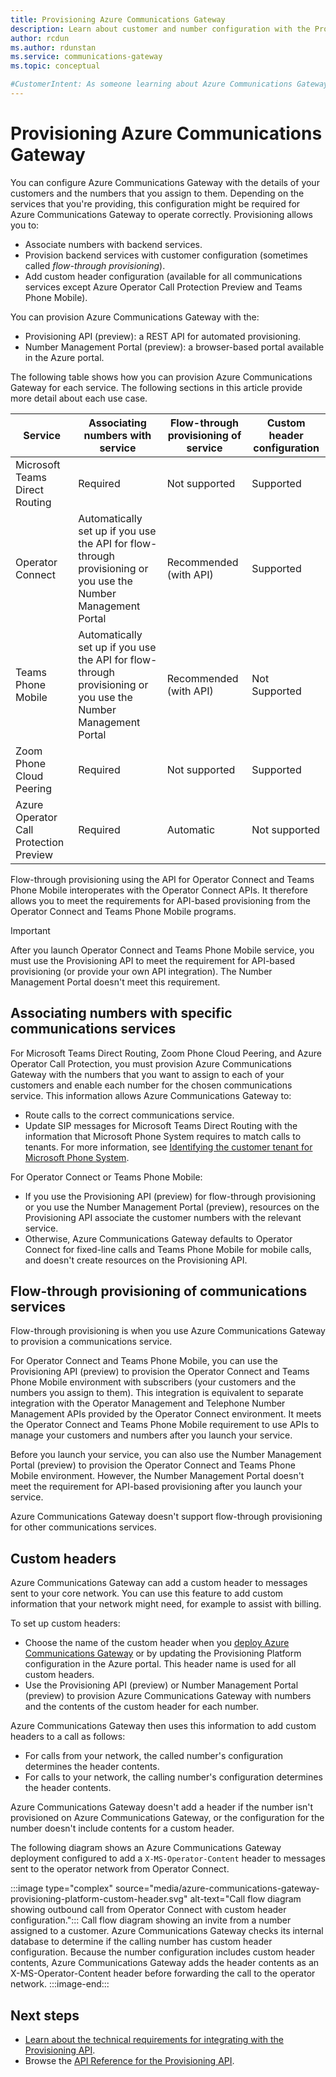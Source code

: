 ```yaml
---
title: Provisioning Azure Communications Gateway
description: Learn about customer and number configuration with the Provisioning API and Number Management Portal for Azure Communications Gateway.
author: rcdun
ms.author: rdunstan
ms.service: communications-gateway
ms.topic: conceptual

#CustomerIntent: As someone learning about Azure Communications Gateway, I want to understand the Provisioning Platform, so that I know whether I need to integrate with it
---
```


# Provisioning Azure Communications Gateway

You can configure Azure Communications Gateway with the details of your customers and the numbers that you assign to them. Depending on the services that you're providing, this configuration might be required for Azure Communications Gateway to operate correctly. Provisioning allows you to:

- Associate numbers with backend services.
- Provision backend services with customer configuration (sometimes called _flow-through provisioning_).
- Add custom header configuration (available for all communications services except Azure Operator Call Protection Preview and Teams Phone Mobile).

You can provision Azure Communications Gateway with the:

- Provisioning API (preview): a REST API for automated provisioning.
- Number Management Portal (preview): a browser-based portal available in the Azure portal.

The following table shows how you can provision Azure Communications Gateway for each  service. The following sections in this article provide more detail about each use case.

|Service | Associating numbers with service | Flow-through provisioning of service | Custom header configuration |
|---|---|---|---|
|Microsoft Teams Direct Routing | Required | Not supported | Supported |
|Operator Connect | Automatically set up if you use the API for flow-through provisioning or you use the Number Management Portal | Recommended (with API) | Supported |
|Teams Phone Mobile | Automatically set up if you use the API for flow-through provisioning or you use the Number Management Portal | Recommended (with API) | Not Supported |
|Zoom Phone Cloud Peering | Required | Not supported | Supported |
| Azure Operator Call Protection Preview | Required | Automatic | Not supported |

Flow-through provisioning using the API for Operator Connect and Teams Phone Mobile interoperates with the Operator Connect APIs. It therefore allows you to meet the requirements for API-based provisioning from the Operator Connect and Teams Phone Mobile programs.

> [!IMPORTANT]
> After you launch Operator Connect and Teams Phone Mobile service, you must use the Provisioning API to meet the requirement for API-based provisioning (or provide your own API integration). The Number Management Portal doesn't meet this requirement.

## Associating numbers with specific communications services

For Microsoft Teams Direct Routing, Zoom Phone Cloud Peering, and Azure Operator Call Protection, you must provision Azure Communications Gateway with the numbers that you want to assign to each of your customers and enable each number for the chosen communications service. This information allows Azure Communications Gateway to:

- Route calls to the correct communications service.
- Update SIP messages for Microsoft Teams Direct Routing with the information that Microsoft Phone System requires to match calls to tenants. For more information, see [Identifying the customer tenant for Microsoft Phone System](interoperability-teams-direct-routing.md#identifying-the-customer-tenant-for-microsoft-phone-system).

For Operator Connect or Teams Phone Mobile:
- If you use the Provisioning API (preview) for flow-through provisioning or you use the Number Management Portal (preview), resources on the Provisioning API associate the customer numbers with the relevant service.
- Otherwise, Azure Communications Gateway defaults to Operator Connect for fixed-line calls and Teams Phone Mobile for mobile calls, and doesn't create resources on the Provisioning API.

## Flow-through provisioning of communications services

Flow-through provisioning is when you use Azure Communications Gateway to provision a communications service. 

For Operator Connect and Teams Phone Mobile, you can use the Provisioning API (preview) to provision the Operator Connect and Teams Phone Mobile environment with subscribers (your customers and the numbers you assign to them). This integration is equivalent to separate integration with the Operator Management and Telephone Number Management APIs provided by the Operator Connect environment. It meets the Operator Connect and Teams Phone Mobile requirement to use APIs to manage your customers and numbers after you launch your service.

Before you launch your service, you can also use the Number Management Portal (preview) to provision the Operator Connect and Teams Phone Mobile environment. However, the Number Management Portal doesn't meet the requirement for API-based provisioning after you launch your service.

Azure Communications Gateway doesn't support flow-through provisioning for other communications services.

## Custom headers

Azure Communications Gateway can add a custom header to messages sent to your core network. You can use this feature to add custom information that your network might need, for example to assist with billing.

To set up custom headers:

- Choose the name of the custom header when you [deploy Azure Communications Gateway](deploy.md) or by updating the Provisioning Platform configuration in the Azure portal. This header name is used for all custom headers.
- Use the Provisioning API (preview) or Number Management Portal (preview) to provision Azure Communications Gateway with numbers and the contents of the custom header for each number.

Azure Communications Gateway then uses this information to add custom headers to a call as follows:

- For calls from your network, the called number's configuration determines the header contents.
- For calls to your network, the calling number's configuration determines the header contents.

Azure Communications Gateway doesn't add a header if the number isn't provisioned on Azure Communications Gateway, or the configuration for the number doesn't include contents for a custom header.

The following diagram shows an Azure Communications Gateway deployment configured to add a `X-MS-Operator-Content` header to messages sent to the operator network from Operator Connect.

:::image type="complex" source="media/azure-communications-gateway-provisioning-platform-custom-header.svg" alt-text="Call flow diagram showing outbound call from Operator Connect with custom header configuration.":::
    Call flow diagram showing an invite from a number assigned to a customer. Azure Communications Gateway checks its internal database to determine if the calling number has custom header configuration. Because the number configuration includes custom header contents, Azure Communications Gateway adds the header contents as an X-MS-Operator-Content header before forwarding the call to the operator network.
:::image-end:::

## Next steps

- [Learn about the technical requirements for integrating with the Provisioning API](integrate-with-provisioning-api.md).
- Browse the [API Reference for the Provisioning API](/rest/api/voiceservices).

